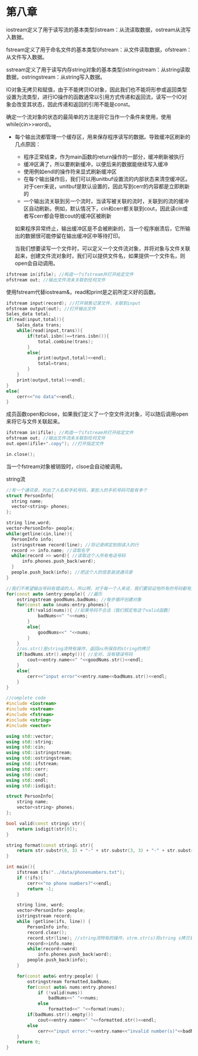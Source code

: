 # 第八章
  iostream定义了用于读写流的基本类型(istream：从流读取数据，ostream从流写入数据。
  
  fstream定义了用于命名文件的基本类型(ifstream：从文件读取数据，ofstream：从文件写入数据。
  
  sstream定义了用于读写内存string对象的基本类型(istringstream：从string读取数据，ostringstream：从string写入数据。
  
  IO对象无拷贝和赋值，由于不能拷贝IO对象，因此我们也不能将形参或返回类型设置为流类型，进行IO操作的函数通常以引用方式传递和返回流，读写一个IO对象会改变其状态，因此传递和返回的引用不能是const。
  
  确定一个流对象的状态的最简单的方法是将它当作一个条件来使用，使用while(cin>>word)。
  
* 每个输出流都管理一个缓存区，用来保存程序读写的数据。导致缓冲区刷新的几点原因：
  * 程序正常结束，作为main函数的return操作的一部分，缓冲刷新被执行
  * 缓冲区满了，所以要刷新缓冲，以便后来的数据能继续写入缓冲
  * 使用例如endl的操作符来显式刷新缓冲区
  * 在每个输出操作后，我们可以用unitbuf设置流的内部状态来清空缓冲区。对于cerr来说，unitbuf是默认设置的，因此写到cerr的内容都是立即刷新的
  * 一个输出流关联到另一个流时，当读写被关联的流时，关联到的流的缓冲区自动刷新。例如，默认情况下，cin和cerr都关联到cout，因此读cin或者写cerr都会导致cout的缓冲区被刷新

  如果程序异常终止，输出缓冲区是不会被刷新的，当一个程序崩溃后，它所输出的数据很可能停留在输出缓冲区中等待打印。
  
  当我们想要读写一个文件时，可以定义一个文件流对象，并将对象与文件关联起来，创建文件流对象时，我们可以提供文件名，如果提供一个文件名，则open会自动调用。
```C++
ifstream in(ifile); //构造一个ifstream并打开给定文件
ofstream out; //输出文件流未关联到任何文件
```
  使用fstream代替iostream&，read和print是之前所定义好的函数。
```C++
ifstream input(record); //打开销售记录文件，关联到input
ofstream output(out); //打开输出文件
Sales_data total; 
if(read(input,total)){
    Sales_data trans;
    while(read(input,trans)){
        if(total.isbn()==trans.isbn()){
            total.combine(trans); 
        }
        else{
            print(output,total)<<endl; 
            total=trans; 
        }
    }
    print(output,total)<<endl;
}
else{
    cerr<<"no data"<<endl;
}
```
  成员函数open和close，如果我们定义了一个空文件流对象，可以随后调用open来将它与文件关联起来。
```C++
ifstream in(ifile); //构造一个ifstream并打开给定文件
ofstream out; //输出文件流未关联到任何文件
out.open(ifile+".copy"); //打开指定文件

in.close();
```
  当一个fstream对象被销毁时，clsoe会自动被调用。
  
  string流
```C++
//有一个通讯录，列出了人名和手机号码，某些人的手机号码可能有多个
struct PersonInfo{
  string name;
  vector<string> phones;
};  

string line,word;
vector<PersonInfo> people;
while(getline(cin,line)){
  PersonInfo info;
  istringstream record(line); //将记录绑定到刚读入的行
  record >> info.name; //读取名字
  while(record >> word){ //读取这个人所有电话号码
      info.phones.push_back(word);
  }
  people.push_back(info); //把这个人的信息装进通讯录
}

//我们不希望输出号码有错误的人，所以啊，对于每一个人来说，我们要验证他所有的号码都有效才可以输出，于是，很自然的，我们就想到先把输出内容写入到一个内存ostringstream中
for(const auto &entry:people){ //遍历
    ostringstream goodNums,badNums; //每步循环创建对象
    for(const auto &nums:entry.phones){
        if(!valid(nums)){ //如果号码不合法（我们假定有这个valid函数）
            badNums<<" "<<nums;
        }
        else{
            goodNums<<" "<<nums;
        }
    }
    //os.str()是string流特有操作，返回os所保存的string的拷贝
    if(badNums.str().empty()){ //全对，没有错误号码
        cout<<entry.name<<" "<<goodNums.str()<<endl; 
    }
    else{
        cerr<<"input error"<<entry.name<<badNums.str()<<endl;
    }
}
```
```C++
//complete code
#include <iostream>
#include <sstream>
#include <fstream>
#include <string>
#include <vector>

using std::vector;
using std::string;
using std::cin;
using std::istringstream;
using std::ostringstream;
using std::ifstream;
using std::cerr;
using std::cout;
using std::endl;
using std::isdigit;

struct PersonInfo{
    string name;
    vector<string> phones;
};

bool valid(const string& str){
    return isdigit(str[0]);
}

string format(const string& str){
    return str.substr(0, 3) + "-" + str.substr(3, 3) + "-" + str.substr(6); //str.substr(a,b)从a开始一共b个单位长度
}

int main(){
    ifstream ifs("../data/phonenumbers.txt");
    if (!ifs){
        cerr<<"no phone numbers?"<<endl;
        return -1;
    }

    string line, word;
    vector<PersonInfo> people;
    istringstream record;
    while (getline(ifs, line)) {
        PersonInfo info;
        record.clear();
        record.str(line); //string流特有的操作，strm.str(s)将string s拷贝到strm中
        record>>info.name;
        while(record>>word) 
            info.phones.push_back(word);
        people.push_back(info);
    }

    for(const auto& entry:people) {
        ostringstream formatted,badNums;
        for(const auto& nums:entry.phones)
            if (!valid(nums))
                badNums<<" "<<nums;
            else
                formatted<<" "<<format(nums);
        if(badNums.str().empty())
            cout<<entry.name<<" "<<formatted.str()<<endl;
        else
            cerr<<"input error:"<<entry.name<<"invalid number(s)"<<badNums.str()<<endl;
    }
    return 0;
}
```
